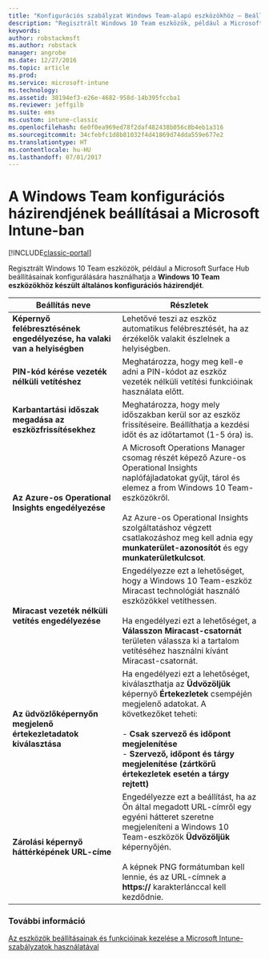 ```yaml
---
title: "Konfigurációs szabályzat Windows Team-alapú eszközökhöz – Beállítások"
description: "Regisztrált Windows 10 Team eszközök, például a Microsoft Surface Hub beállításainak konfigurálására használhatja a Windows 10 Team eszközökhöz készült általános konfigurációs házirendjét."
keywords: 
author: robstackmsft
ms.author: robstack
manager: angrobe
ms.date: 12/27/2016
ms.topic: article
ms.prod: 
ms.service: microsoft-intune
ms.technology: 
ms.assetid: 38194ef3-e26e-4682-958d-14b395fccba1
ms.reviewer: jeffgilb
ms.suite: ems
ms.custom: intune-classic
ms.openlocfilehash: 6e0f0ea969ed78f2daf482438b056c8b4eb1a316
ms.sourcegitcommit: 34cfebfc1d8b81032f4d41869d74dda559e677e2
ms.translationtype: HT
ms.contentlocale: hu-HU
ms.lasthandoff: 07/01/2017
---
```

# <a name="windows-team-configuration-policy-settings-in-microsoft-intune"></a>A Windows Team konfigurációs házirendjének beállításai a Microsoft Intune-ban

[!INCLUDE[classic-portal](../includes/classic-portal.md)]

Regisztrált Windows 10 Team eszközök, például a Microsoft Surface Hub beállításainak konfigurálására használhatja a **Windows 10 Team eszközökhöz készült általános konfigurációs házirendjét**.

|Beállítás neve|Részletek|
|----------------|-----------|
|**Képernyő felébresztésének engedélyezése, ha valaki van a helyiségben**|Lehetővé teszi az eszköz automatikus felébresztését, ha az érzékelők valakit észlelnek a helyiségben.|
|**PIN-kód kérése vezeték nélküli vetítéshez**|Meghatározza, hogy meg kell-e adni a PIN-kódot az eszköz vezeték nélküli vetítési funkcióinak használata előtt.|
|**Karbantartási időszak megadása az eszközfrissítésekhez**|Meghatározza, hogy mely időszakban kerül sor az eszköz frissítéseire. Beállíthatja a kezdési időt és az időtartamot (1-5 óra) is.|
|**Az Azure-os Operational Insights engedélyezése**|A Microsoft Operations Manager csomag részét képező Azure-os Operational Insights naplófájladatokat gyűjt, tárol és elemez a from Windows 10 Team-eszközökről.<br /><br />Az Azure-os Operational Insights szolgáltatáshoz végzett csatlakozáshoz meg kell adnia egy **munkaterület-azonosítót** és egy **munkaterületkulcsot**.|
|**Miracast vezeték nélküli vetítés engedélyezése**|Engedélyezze ezt a lehetőséget, hogy a Windows 10 Team-eszköz Miracast technológiát használó eszközökkel vetíthessen.<br /><br />Ha engedélyezi ezt a lehetőséget, a **Válasszon Miracast-csatornát** területen válassza ki a tartalom vetítéséhez használni kívánt Miracast-csatornát.|
|**Az üdvözlőképernyőn megjelenő értekezletadatok kiválasztása**|Ha engedélyezi ezt a lehetőséget, kiválaszthatja az **Üdvözöljük** képernyő **Értekezletek** csempéjén megjelenő adatokat. A következőket teheti:<br /><br />-   **Csak szervező és időpont megjelenítése**<br />-   **Szervező, időpont és tárgy megjelenítése (zártkörű értekezletek esetén a tárgy rejtett)**|
|**Zárolási képernyő háttérképének URL-címe**|Engedélyezze ezt a beállítást, ha az Ön által megadott URL-címről egy egyéni hátteret szeretne megjeleníteni a Windows 10 Team-eszközök **Üdvözöljük** képernyőjén.<br /><br />A képnek PNG formátumban kell lennie, és az URL-címnek a **https://** karakterlánccal kell kezdődnie.|


### <a name="see-also"></a>További információ
[Az eszközök beállításainak és funkcióinak kezelése a Microsoft Intune-szabályzatok használatával](manage-settings-and-features-on-your-devices-with-microsoft-intune-policies.md)

